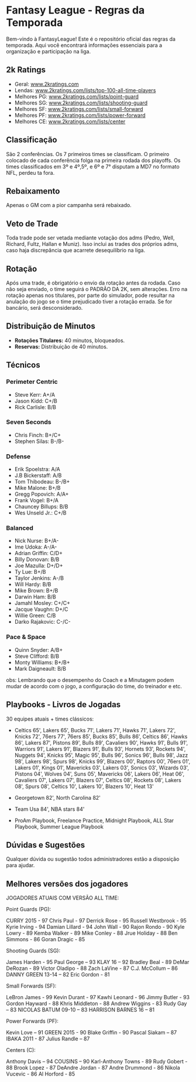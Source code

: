 # Fantasy League - Regras da Temporada

Bem-vindo à FantasyLeague! Este é o repositório oficial das regras da temporada. Aqui você encontrará informações essenciais para a organização e participação na liga. 

## 2k Ratings

- Geral: www.2kratings.com
- Lendas: www.2kratings.com/lists/top-100-all-time-players
- Melhores PG: www.2kratings.com/lists/point-guard
- Melhores SG: www.2kratings.com/lists/shooting-guard
- Melhores SF: www.2kratings.com/lists/small-forward
- Melhores PF: www.2kratings.com/lists/power-forward
- Melhores CE: www.2kratings.com/lists/center

## Classificação

São 2 conferências. Os 7 primeiros times se classificam. O primeiro colocado de cada conferência folga na primeira rodada dos playoffs. Os times classificados em 3º e 4º,5º, e 6º e 7° disputam a MD7 no formato NFL, perdeu ta fora.

## Rebaixamento

Apenas o GM com a pior campanha será rebaixado.

## Veto de Trade

Toda trade pode ser vetada mediante votação dos adms (Pedro, Well, Richard, Fultz, Hallan e Muniz). Isso inclui as trades dos próprios adms, caso haja discrepância que acarrete desequilíbrio na liga.

## Rotação

Após uma trade, é obrigatório o envio da rotação antes da rodada. Caso não seja enviado, o time seguirá o PADRÃO DA 2K, sem alterações. Erro na rotação apenas nos titulares, por parte do simulador, pode resultar na anulação do jogo se o time prejudicado tiver a rotação errada. Se for bancário, será desconsiderado.

## Distribuição de Minutos

- **Rotações Titulares:** 40 minutos, bloqueados.
- **Reservas:** Distribuição de 40 minutos.


## Técnicos

### Perimeter Centric
- Steve Kerr: A+/A
- Jason Kidd: C+/B
- Rick Carlisle: B/B

### Seven Seconds
- Chris Finch: B+/C+
- Stephen Silas: B-/B-

### Defense
- Erik Spoelstra: A/A
- J.B Bickerstaff: A/B
- Tom Thibodeau: B-/B+
- Mike Malone: B+/B
- Gregg Popovich: A/A+
- Frank Vogel: B+/A
- Chauncey Billups: B/B
- Wes Unseld Jr.: C+/B

### Balanced
- Nick Nurse: B+/A-
- Ime Udoka: A-/A-
- Adrian Griffin: C/D+
- Billy Donovan: B/B
- Joe Mazulla: D+/D+
- Ty Lue: B+/B
- Taylor Jenkins: A-/B
- Will Hardy: B/B
- Mike Brown: B+/B
- Darwin Ham: B/B
- Jamahl Mosley: C+/C+
- Jacque Vaughn: D+/C
- Willie Green: C/B
- Darko Rajakovic: C-/C-

### Pace & Space
- Quinn Snyder: A/B+
- Steve Clifford: B/B
- Monty Williams: B+/B+
- Mark Daigneault: B/B

obs: Lembrando que o desempenho do Coach e a Minutagem podem mudar de acordo com o jogo, a configuração do time, do treinador e etc.

## Playbooks - Livros de Jogadas

30 equipes atuais + times clássicos:

- Celtics 65', Lakers 65', Bucks 71', Lakers 71', Hawks 71', Lakers 72', Knicks 72', 76ers 77', 76ers 85', Bucks 85', Bulls 86', Celtics 86', Hawks 86', Lakers 87', Pistons 89', Bulls 89', Cavaliers 90', Hawks 91', Bulls 91', Warriors 91', Lakers 91', Blazers 91', Bulls 93', Hornets 93', Rockets 94', Nuggets 94', Knicks 95', Magic 95', Bulls 96', Sonics 96', Bulls 98', Jazz 98', Lakers 98', Spurs 98', Knicks 99', Blazers 00', Raptors 00', 76ers 01', Lakers 01', Kings 01', Mavericks 03', Lakers 03', Sonics 03', Wizards 03', Pistons 04', Wolves 04', Suns 05', Mavericks 06', Lakers 06', Heat 06', Cavaliers 07', Lakers 07', Blazers 07', Celtics 08', Rockets 08', Lakers 08', Spurs 08', Celtics 10', Lakers 10', Blazers 10', Heat 13'

- Georgetown 82', North Carolina 82'

- Team Usa 84', NBA stars 84'

- ProAm Playbook, Freelance Practice, Midnight Playbook, ALL Star Playbook, Summer League Playbook

## Dúvidas e Sugestões
Qualquer dúvida ou sugestão todos administradores estão a disposição para ajudar.

## Melhores versões dos jogadores


JOGADORES ATUAIS COM VERSÃO ALL TIME:


Point Guards (PG):

CURRY 2015 -  97
Chris Paul - 97
Derrick Rose - 95
Russell Westbrook - 95
Kyrie Irving - 94
Damian Lillard - 94
John Wall - 90
Rajon Rondo - 90
Kyle Lowry - 89
Kemba Walker - 89
Mike Conley - 88
Jrue Holiday - 88
Ben Simmons - 86
Goran Dragic - 85

Shooting Guards (SG):

James Harden - 95
Paul George – 93
KLAY 16 –  92
Bradley Beal - 89
DeMar DeRozan - 89
Victor Oladipo - 88
Zach LaVine - 87
C.J. McCollum – 86
DANNY GREEN 13-14 – 82
Eric Gordon - 81

Small Forwards (SF):

LeBron James - 99
Kevin Durant - 97
Kawhi Leonard - 96
Jimmy Butler - 93
Gordon Hayward - 88
Khris Middleton - 88
Andrew Wiggins - 83
Rudy Gay – 83
NICOLAS BATUM 09-10 – 83
HARRISON BARNES 16 – 81

Power Forwards (PF):

Kevin Love – 91
GREEN 2015 -  90
Blake Griffin - 90
Pascal Siakam – 87
IBAKA 2011 -  87
Julius Randle – 87

Centers (C):

Anthony Davis – 94
COUSINS – 90
Karl-Anthony Towns - 89
Rudy Gobert - 88
Brook Lopez - 87
DeAndre Jordan - 87
Andre Drummond - 86
Nikola Vucevic - 86
Al Horford - 85



